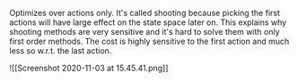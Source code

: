 Optimizes over actions only. 
It's called shooting because picking the first actions will have large effect on the state space later on. This explains why shooting methods are very sensitive and it's hard to solve them with only first order methods. 
The cost is highly sensitive to the first action and much less so w.r.t. the last action. 


![[Screenshot 2020-11-03 at 15.45.41.png]]